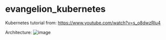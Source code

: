 # evangelion_kubernetes
Kubernetes tutorial from: https://www.youtube.com/watch?v=s_o8dwzRlu4 

Architecture:
![image](https://user-images.githubusercontent.com/17039164/137222370-69f1861c-d2b6-487b-92ef-48040f443c4a.png)

